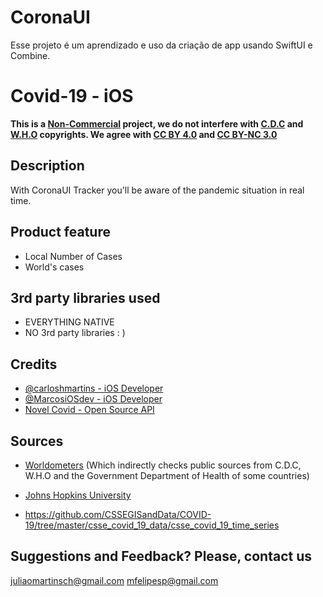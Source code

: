# CoronaUI
Esse projeto é um aprendizado e uso da criação de app usando SwiftUI e Combine.

# Covid-19 - iOS

**This is a <ins>Non-Commercial</ins> project, we do not interfere with [C.D.C](https://wwwnc.cdc.gov/eid/page/copyright-and-disclaimers) and [W.H.O](https://www.who.int/about/who-we-are/publishing-policies/copyright) copyrights.  We agree with [CC BY 4.0](https://creativecommons.org/licenses/by/4.0/) and [CC BY-NC 3.0](https://creativecommons.org/licenses/by-nc/3.0/igo/)**


## Description

With CoronaUI Tracker you'll be aware of the pandemic situation in real time.

## Product feature
- Local Number of Cases
- World's cases


## 3rd party libraries used
- EVERYTHING NATIVE
- NO 3rd party libraries : )

## Credits
- [@carloshmartins - iOS Developer](https://www.linkedin.com/in/carloshenriquemartins/)
- [@MarcosiOSdev - iOS Developer](https://www.linkedin.com/in/marcosfelipewd/)
- [Novel Covid - Open Source API](https://github.com/NovelCOVID/API)

## Sources
* [Worldometers](https://www.worldometers.info/coronavirus/)
(Which indirectly checks public sources from C.D.C, W.H.O and the Government Department of Health of some countries)

* [Johns Hopkins University](https://hub.jhu.edu/novel-coronavirus-information/)

* https://github.com/CSSEGISandData/COVID-19/tree/master/csse_covid_19_data/csse_covid_19_time_series

## Suggestions and Feedback? Please, contact us
juliaomartinsch@gmail.com
mfelipesp@gmail.com
